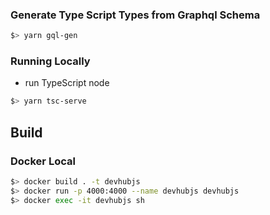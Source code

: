### Generate Type Script Types from Graphql Schema
```sh
$> yarn gql-gen
```

### Running Locally
* run TypeScript node
```sh
$> yarn tsc-serve
```

## Build
### Docker Local
```sh
$> docker build . -t devhubjs
$> docker run -p 4000:4000 --name devhubjs devhubjs
$> docker exec -it devhubjs sh
```